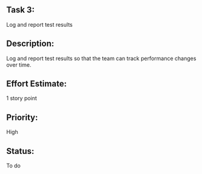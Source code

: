 ## Task 3:
Log and report test results

## Description:
Log and report test results so that the team can track performance changes over time.

## Effort Estimate: 
1 story point

## Priority:
High

## Status: 
To do
